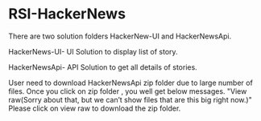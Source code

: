 # RSI-HackerNews

There are two solution folders HackerNew-UI and HackerNewsApi.

HackerNews-UI- UI Solution to display list of story.

HackerNewsApi- API Solution to get all details of stories.

User need to download HackerNewsApi zip folder due to large number of files. Once you click on zip folder , you well get below messages.
"View raw(Sorry about that, but we can’t show files that are this big right now.)"
Please click on view raw to download the zip folder.
